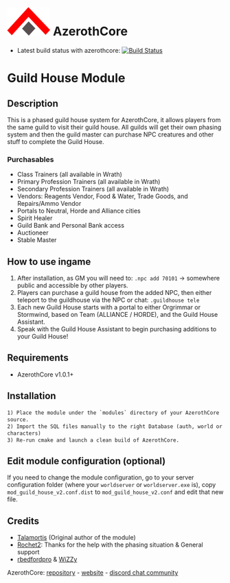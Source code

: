 # ![logo](https://raw.githubusercontent.com/azerothcore/azerothcore.github.io/master/images/logo-github.png) AzerothCore
- Latest build status with azerothcore: [![Build Status](https://travis-ci.org/azerothcore/mod-guildhouse.svg?branch=master)](https://travis-ci.org/azerothcore/mod-guildhouse)
# Guild House Module


## Description

This is a phased guild house system for AzerothCore, it allows players from the same guild to visit their guild house.
All guilds will get their own phasing system and then the guild master can purchase NPC creatures and other stuff to complete the Guild House.

### Purchasables

* Class Trainers (all available in Wrath)
* Primary Profession Trainers (all available in Wrath)
* Secondary Profession Trainers (all available in Wrath)
* Vendors: Reagents Vendor, Food & Water, Trade Goods, and Repairs/Ammo Vendor
* Portals to Neutral, Horde and Alliance cities
* Spirit Healer
* Guild Bank and Personal Bank access
* Auctioneer
* Stable Master

## How to use ingame

1) After installation, as GM you will need to: `.npc add 70101` -> somewhere public and accessible by other players.
2) Players can purchase a guild house from the added NPC, then either teleport to the guildhouse via the NPC or chat: `.guildhouse tele`
3) Each new Guild House starts with a portal to either Orgrimmar or Stormwind, based on Team (ALLIANCE / HORDE), and the Guild House Assistant.
4) Speak with the Guild House Assistant to begin purchasing additions to your Guild House!

## Requirements

- AzerothCore v1.0.1+

## Installation

```
1) Place the module under the `modules` directory of your AzerothCore source. 
2) Import the SQL files manually to the right Database (auth, world or characters)
3) Re-run cmake and launch a clean build of AzerothCore.
```

## Edit module configuration (optional)

If you need to change the module configuration, go to your server configuration folder (where your `worldserver` or `worldserver.exe` is), copy `mod_guild_house_v2.conf.dist` to `mod_guild_house_v2.conf` and edit that new file.

## Credits

* [Talamortis](https://github.com/talamortis) (Original author of the module)
* [Rochet2](https://github.com/Rochet2/): Thanks for the help with the phasing situation & General support
* [rbedfordpro](https://github.com/rbedfordpro) & [WiZZy](https://github.com/wizzymore)

AzerothCore: [repository](https://github.com/azerothcore) - [website](http://azerothcore.org/) - [discord chat community](https://discord.gg/64FH6Y8)
